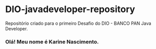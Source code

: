 # DIO-javadeveloper-repository
Repositório criado para o primeiro Desafio do DIO - BANCO PAN Java Developer. 

<h3>Olá! Meu nome é Karine Nascimento.</h3>
